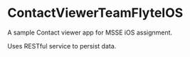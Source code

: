 ContactViewerTeamFlyteIOS
=========================


A sample Contact viewer app for MSSE iOS assignment.

Uses RESTful service to persist data.
